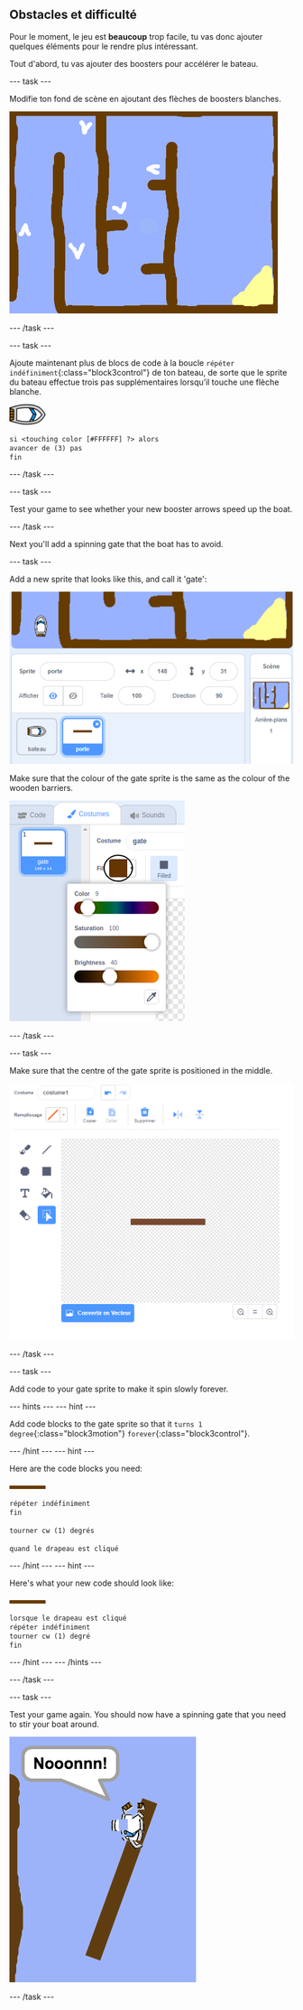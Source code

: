 ## Obstacles et difficulté

Pour le moment, le jeu est **beaucoup** trop facile, tu vas donc ajouter quelques éléments pour le rendre plus intéressant.

Tout d'abord, tu vas ajouter des boosters pour accélérer le bateau.

\--- task \---

Modifie ton fond de scène en ajoutant des flèches de boosters blanches.

![capture d'écran](images/boat-boost.png)

\--- /task \---

\--- task \---

Ajoute maintenant plus de blocs de code à la boucle `répéter indéfiniment`{:class="block3control"} de ton bateau, de sorte que le sprite du bateau effectue trois pas supplémentaires lorsqu’il touche une flèche blanche.

![boat-sprite](images/boat_resize.png)

```blocks3
si <touching color [#FFFFFF] ?> alors
avancer de (3) pas
fin
```

\--- /task \---

\--- task \---

Test your game to see whether your new booster arrows speed up the boat.

\--- /task \---

Next you'll add a spinning gate that the boat has to avoid.

\--- task \---

Add a new sprite that looks like this, and call it 'gate':

![screenshot](images/boat-gate.png)

Make sure that the colour of the gate sprite is the same as the colour of the wooden barriers.

![screenshot](images/brown-hsv.png)

\--- /task \---

\--- task \---

Make sure that the centre of the gate sprite is positioned in the middle.

![screenshot](images/boat-center.png)

\--- /task \---

\--- task \---

Add code to your gate sprite to make it spin slowly forever.

\--- hints \--- \--- hint \---

Add code blocks to the gate sprite so that it `turns 1 degree`{:class="block3motion"} `forever`{:class="block3control"}.

\--- /hint \--- \--- hint \---

Here are the code blocks you need:

![gate](images/gate.png)

```blocks3
répéter indéfiniment
fin

tourner cw (1) degrés

quand le drapeau est cliqué
```

\--- /hint \--- \--- hint \---

Here's what your new code should look like:

![gate](images/gate.png)

```blocks3
lorsque le drapeau est cliqué
répéter indéfiniment
tourner cw (1) degré
fin
```

\--- /hint \--- \--- /hints \---

\--- /task \---

\--- task \---

Test your game again. You should now have a spinning gate that you need to stir your boat around.

![screenshot](images/boat-gate-test.png)

\--- /task \---